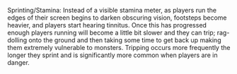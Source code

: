 Sprinting/Stamina:
Instead of a visible stamina meter, as players run the edges of their screen begins to darken obscuring vision, footsteps become heavier, and players start hearing tinnitus. Once this has progressed enough players running will become a little bit slower and they can trip; rag-dolling onto the ground and then taking some time to get back up making them extremely vulnerable to monsters. Tripping occurs more frequently the longer they sprint and is significantly more common when players are in danger.

